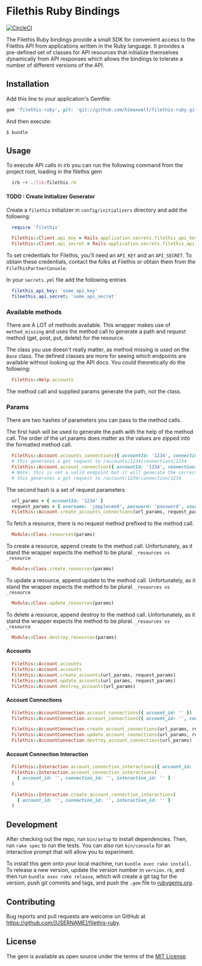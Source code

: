 # Filethis Ruby Bindings
[![CircleCI](https://circleci.com/gh/himaxwell/filethis-ruby/tree/master.svg?style=svg&circle-token=504daabdceb5219040794459a40abb5689d13fc1)](https://circleci.com/gh/himaxwell/filethis-ruby/tree/master)

The Filethis Ruby bindings provide a small SDK for convenient access to the Filethis API from applications written in the Ruby language. It provides a pre-defined set of classes for API resources that initialize themselves dynamically from API responses which allows the bindings to tolerate a number of different versions of the API.

## Installation

Add this line to your application's Gemfile:

```ruby
gem 'filethis-ruby', git: 'git://github.com/himaxwell/filethis-ruby.git'
```

And then execute:

    $ bundle

## Usage

To execute API calls in irb you can run the following command from the project root, loading in the filethis gem

```ruby
  irb -r ./lib/filethis.rb
```

#### TODO : Create Initializer Generator

Create a `filethis` initializer in `config/initializers` directory and add the following:

```ruby
  require 'filethis'

  Filethis::Client.api_key = Rails.application.secrets.filethis_api_key
  Filethis::Client.api_secret = Rails.application.secrets.filethis_api_secret
```

To set credentials for Filethis, you'll need an `API_KEY` and an `API_SECRET`. To obtain these credentials, contact the folks at Filethis or obtain them from the `FileThisPartnerConsole`.

In your `secrets.yml` file add the following entries

```yaml
  filethis_api_key: 'some_api_key'
  fileethis_api_secret: 'some_api_secret'
```

### Available methods

There are A LOT of methods available. This wrapper makes use of `method_missing` and uses the method call to generate a path and request method (get, post, put, delete) for the resource.

The class you use doesn't really matter, as method missing is used on the `Base` class. The defined classes are more for seeing which endpoints are available without looking up the API docs. You could theoretically do the following:

```ruby
  Filethis::Help.accounts
```

The method call and supplied params generate the path, not the class.

### Params

There are two hashes of parameters you can pass to the method calls.

The first hash will be used to generate the path with the help of the method call. The order of the url params does matter as the values are zipped into the formatted method call.

```ruby
  Filethis::Account.accounts_connections({ accountId: '1234', connectionId: '1234' })
  # this generates a get request to /accounts/1234/connections/1234
  Filethis::Account.account_connection({ accountId: '1234', connectionId: '1234' })
  # Note: this is not a valid endpoint but it will generate the correct url if the endpoint is singular
  # this generates a get request to /account/1234/connection/1234
```

The second hash is a set of request parameters

```ruby
  url_params = { accountId: '1234' }
  request_params = { username: 'jappleseed', password: 'password', sourceId: '27' }
  Filethis::Account.create_accounts_connections(url_params, request_params)
```

To fetch a resource, there is no request method prefixed to the method call.

```ruby
  Module::Class.resources(params)
```

To create a resource, append create to the method call. Unfortunately, as it stand the wrapper expects the method to be plural. `_resources vs _resource`

```ruby
  Module::Class.create_resources(params)
```

To update a resource, append update to the method call. Unfortunately, as it stand the wrapper expects the method to be plural. `_resources vs _resource`

```ruby
  Module::Class.update_resources(params)
```

To delete a resource, append destroy to the method call. Unfortunately, as it stand the wrapper expects the method to be plural. `_resources vs _resource`

```ruby
  Module::Class.destroy_resources(params)
```

#### Accounts

```ruby
  Filethis::Account.accounts
  Filethis::Account.accounts
  Filethis::Account.create_accounts(url_params, request_params)
  Filethis::Account.update_accounts(url_params, request_params)
  Filethis::Account.destroy_accounts(url_params)
```

#### Account Connections

```ruby
  Filethis::AccountConnection.account_connections({ account_id: '' })
  Filethis::AccountConnection.account_connections({ account_id: '', connection_id: '' })

  Filethis::AccountConnection.create_account_connections(url_params, request_params)
  Filethis::AccountConnection.update_account_connections(url_params, request_params)
  Filethis::AccountConnection.destroy_account_connections(url_params)
```

#### Account Connection Interaction

```ruby
  Filethis::Interaction.account_connection_interactions({ account_id: '', connection_id: '' })
  Filethis::Interaction.account_connection_interactions(
    { account_id: '', connection_id: '', interaction_id: '' }
  )

  Filethis::Interaction.create_account_connection_interactions(
    { account_id: '', connection_id: '', interaction_id: '' }
  )
```

## Development

After checking out the repo, run `bin/setup` to install dependencies. Then, run `rake spec` to run the tests. You can also run `bin/console` for an interactive prompt that will allow you to experiment.

To install this gem onto your local machine, run `bundle exec rake install`. To release a new version, update the version number in `version.rb`, and then run `bundle exec rake release`, which will create a git tag for the version, push git commits and tags, and push the `.gem` file to [rubygems.org](https://rubygems.org).

## Contributing

Bug reports and pull requests are welcome on GitHub at https://github.com/[USERNAME]/filethis-ruby.


## License

The gem is available as open source under the terms of the [MIT License](http://opensource.org/licenses/MIT).

